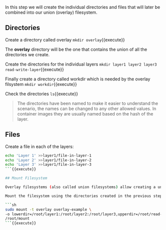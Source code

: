 In this step we will create the individual directories and files that will later be combined into our union (overlay) filesystem.

## Directories

Create a directory called overlay `mkdir overlay`{{execute}}

The **overlay** directory will be the one that contains the union of all the directories we create.

Create the directories for the individual layers `mkdir layer1 layer2 layer3 read-write-layer`{{execute}}

Finally create a directory called workdir which is needed by the overlay filsystem `mkdir workdir`{{execute}}

Check the directories `ls`{{execute}}

>The directories have been named to make it easier to understand the scenario, the names can be changed to any other allowed values. In container images they are usually named based on the hash of the layer.

## Files

Create a file in each of the layers:

```sh
echo 'Layer 1' >>layer1/file-in-layer-1
echo 'Layer 2' >>layer1/file-in-layer-2
echo 'Layer 3' >>layer1/file-in-layer-3
```{{execute}}

## Mount Filesystem

Overlay filesystems (also called union filesystems) allow creating a union of two or more directories: a list of lower directories and an upper directory. The lower directories of the filesystem are read only, whereas the upper directory can be used for both reads and writes.

Mount the filesystem using the directories created in the previous step:

```sh
sudo mount -t overlay overlay-example \
-o lowerdir=/root/layer1:/root/layer2:/root/layer3,upperdir=/root/read-write-layer,workdir=/root/workdir \
/root/mount
```{{execute}}


